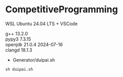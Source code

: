 # CompetitiveProgramming

WSL Ubuntu 24.04 LTS  +  VSCode 

g++ 13.2.0 \
pypy3 7.3.15 \
openjdk 21.0.4 2024-07-16 \
clangd 18.1.3 

- Generator/duipai.sh
```
sh duipai.sh
```
